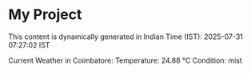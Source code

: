 # My Project

This content is dynamically generated in Indian Time (IST): 2025-07-31 07:27:02 IST


Current Weather in Coimbatore:
Temperature: 24.88 °C
Condition: mist
